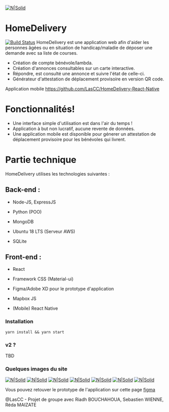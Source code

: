 [![N|Solid](https://i.imgur.com/GQDrHLL.png)]() 
# HomeDelivery
[![Build Status](http://3.90.31.250:8080/buildStatus/icon?job=React-CI)](http://3.90.31.250:8080/job/React-CI/)
HomeDelivery est une application web afin d'aider les personnes âgées ou en situation de handicap/maladie de déposer une demande avec sa liste de courses.

- Création de compte bénévole/lambda.
- Création d'annonces consultables sur un carte interactive.
- Répondre, est consulté une annonce et suivre l'état de celle-ci.
- Générateur d'attestation de déplacement provisoire en version QR code.

Application mobile https://github.com/LasCC/HomeDelivery-React-Native

# Fonctionnalités!

- Une interface simple d'utilisation est dans l'air du temps !
- Application à but non lucratif, aucune revente de données.
- Une application mobile est disponible pour génerer un attestation de déplacement provisoire pour les bénévoles qui livrent.

# Partie technique

HomeDelivery utilises les technologies suivantes :

## Back-end :

- Node-JS, ExpressJS

- Python (POO)

- MongoDB

- Ubuntu 18 LTS (Serveur AWS)

- SQLite

## Front-end :

- React

- Framework CSS (Material-ui)

- Figma/Adobe XD pour le prototype d'application

- Mapbox JS

- (Mobile) React Native

### Installation

```
yarn install && yarn start
```

### v2 ?

TBD

### Quelques images du site 

[![N|Solid](https://i.imgur.com/fdMbcXo.png)](https://i.imgur.com/fdMbcXo.png) 
[![N|Solid](https://i.imgur.com/aJyxJr1.png)](https://i.imgur.com/aJyxJr1.png) 
[![N|Solid](https://i.imgur.com/MR4ycBV.png)](https://i.imgur.com/MR4ycBV.png) 
[![N|Solid](https://i.imgur.com/6Y1o9fV.png)](https://i.imgur.com/6Y1o9fV.png) 
[![N|Solid](https://i.imgur.com/UFFNOVi.jpg)](https://i.imgur.com/UFFNOVi.jpg) 
[![N|Solid](https://i.imgur.com/Zss419J.png)](https://i.imgur.com/Zss419J.png) 
[![N|Solid](https://i.imgur.com/z2U4pkY.png)](https://i.imgur.com/z2U4pkY.png) 


Vous pouvez retouver le prototype de l'application sur cette page [figma](https://www.figma.com/file/Mkkz9zZjbRyFRKGctyFuGw/HomeDelivery?node-id=0%3A1 "Protoytpe de l'application")

@LasCC - Projet de groupe avec Riadh BOUCHAHOUA, Sebastien WIENNE, Réda MAIZATE
